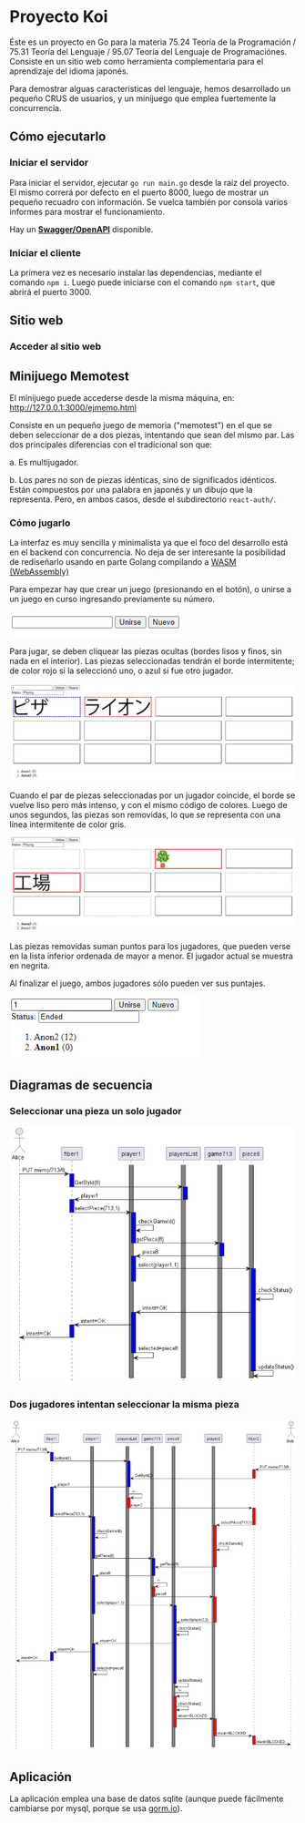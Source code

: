 # Proyecto Koi

Éste es un proyecto en Go para la materia 75.24 Teoría de la Programación / 75.31 Teoría del Lenguaje / 95.07 Teoría del Lenguaje de Programaciónes.
Consiste en un sitio web como herramienta complementaria para el aprendizaje del idioma japonés.

Para demostrar alguas características del lenguaje, hemos desarrollado un pequeño CRUS de usuarios, y un minijuego que emplea fuertemente la concurrencia.

## Cómo ejecutarlo
### Iniciar el servidor
Para iniciar el servidor, ejecutar `go run main.go` desde la raíz del proyecto.
El mismo correrá por defecto en el puerto 8000, luego de mostrar un pequeño recuadro con información.
Se vuelca también por consola varios informes para mostrar el funcionamiento.

Hay un [**Swagger/OpenAPI**](/doc/swagger.json) disponible.

### Iniciar el cliente
La primera vez es necesario instalar las dependencias, mediante el comando `npm i`.
Luego puede iniciarse con el comando `npm start`, que abrirá el puerto 3000.

## Sitio web

### Acceder al sitio web

## Minijuego Memotest
El minijuego puede accederse desde la misma máquina, en: http://127.0.0.1:3000/ejmemo.html

Consiste en un pequeño juego de memoria ("memotest") en el que se deben seleccionar de a dos piezas, intentando que sean del mismo par.
Las dos principales diferencias con el tradicional son que:

a. Es multijugador.

b. Los pares no son de piezas idénticas, sino de significados idénticos. Están compuestos por una palabra en japonés y un dibujo que la representa.
Pero, en ambos casos, desde el subdirectorio `react-auth/`.

### Cómo jugarlo
La interfaz es muy sencilla y minimalista ya que el foco del desarrollo está en el backend con concurrencia.
No deja de ser interesante la posibilidad de rediseñarlo usando en parte Golang compilando a [WASM (WebAssembly)](https://webassembly.org)

Para empezar hay que crear un juego (presionando en el botón), o unirse a un juego en curso ingresando previamente su número.

![Un cuadro para el id, un botón Unirse, y un botón Nuevo](doc/img/memo_inicial.PNG?raw=true "Pantalla inicial")

Para jugar, se deben cliquear las piezas ocultas (bordes lisos y finos, sin nada en el interior).
Las piezas seleccionadas tendrán el borde intermitente; de color rojo si la seleccionó uno, o azul si fue otro jugador.

![Una grilla con el primera pieza seleccionada por otro jugador (azul) y la segunda por uno mismo (rojo)](doc/img/memo_2_jugadores.PNG?raw=true "Dos jugadores")

Cuando el par de piezas seleccionadas por un jugador coincide, el borde se vuelve liso pero más intenso, y con el mismo código de colores.
Luego de unos segundos, las piezas son removidas, lo que se representa con una línea intermitente de color gris.

![Una grilla con de 4 filas y 3 columnas, las piezas 1, 2, 8 y 10 han sido removidas, y las piezas 3 y 5 forman una pareja de una planta y la palabra japonesa respectivamente](doc/img/memo_match.PNG?raw=true "Una coincidencia")

Las piezas removidas suman puntos para los jugadores, que pueden verse en la lista inferior ordenada de mayor a menor. El jugador actual se muestra en negrita.

Al finalizar el juego, ambos jugadores sólo pueden ver sus puntajes.

![Status: Ended. Y lista de puntos: "1. Anon2 (12)." En negrita "2. Anon1 (0)"](/doc/img/memo_ended.PNG?raw=true "Fin de juego")

## Diagramas de secuencia
### Seleccionar una pieza un solo jugador
![Diagrama de secuencia](/diagrams/__WorkspaceFolder__/doc/uc_select/uc_select_ok.png?raw=true "Un jugador (ok)")

### Dos jugadores intentan seleccionar la misma pieza
![Diagrama de secuencia](/diagrams/__WorkspaceFolder__/doc/uc_select/uc_select_collide.png?raw=true "Dos jugadores, una pieza (colisión)")

## Aplicación
La aplicación emplea una base de datos sqlite (aunque puede fácilmente cambiarse por mysql, porque se usa [gorm.io](https://gorm.io)).
